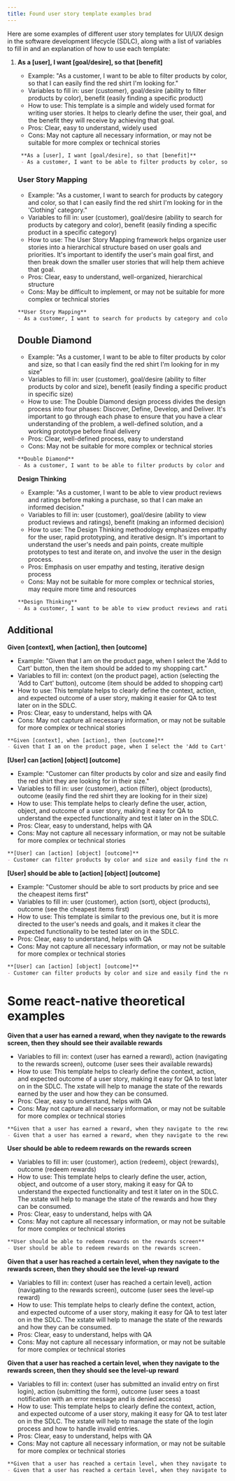 ```yaml
---
title: Found user story template examples brad
---
```

Here are some examples of different user story templates for UI/UX design in the software development lifecycle (SDLC), along with a list of variables to fill in and an explanation of how to use each template:

1. **As a \[user], I want \[goal/desire], so that \[benefit]**

   * Example: "As a customer, I want to be able to filter products by color, so that I can easily find the red shirt I'm looking for."
   * Variables to fill in: user (customer), goal/desire (ability to filter products by color), benefit (easily finding a specific product)
   * How to use: This template is a simple and widely used format for writing user stories. It helps to clearly define the user, their goal, and the benefit they will receive by achieving that goal.
   * Pros: Clear, easy to understand, widely used
   * Cons: May not capture all necessary information, or may not be suitable for more complex or technical stories

   ```markdown
    **As a [user], I want [goal/desire], so that [benefit]**
    - As a customer, I want to be able to filter products by color, so that I can easily find the red shirt I'm looking for.
   ```

   ### **User Story Mapping**

   * Example: "As a customer, I want to search for products by category and color, so that I can easily find the red shirt I'm looking for in the 'Clothing' category."
   * Variables to fill in: user (customer), goal/desire (ability to search for products by category and color), benefit (easily finding a specific product in a specific category)
   * How to use: The User Story Mapping framework helps organize user stories into a hierarchical structure based on user goals and priorities. It's important to identify the user's main goal first, and then break down the smaller user stories that will help them achieve that goal.
   * Pros: Clear, easy to understand, well-organized, hierarchical structure
   * Cons: May be difficult to implement, or may not be suitable for more complex or technical stories

   ```markdown
   **User Story Mapping**
   - As a customer, I want to search for products by category and color, so that I can easily find the red shirt I'm looking for in the 'Clothing' category.
   ```

   ## **Double Diamond**

   * Example: "As a customer, I want to be able to filter products by color and size, so that I can easily find the red shirt I'm looking for in my size"
   * Variables to fill in: user (customer), goal/desire (ability to filter products by color and size), benefit (easily finding a specific product in specific size)
   * How to use: The Double Diamond design process divides the design process into four phases: Discover, Define, Develop, and Deliver. It's important to go through each phase to ensure that you have a clear understanding of the problem, a well-defined solution, and a working prototype before final delivery
   * Pros: Clear, well-defined process, easy to understand
   * Cons: May not be suitable for more complex or technical stories

   ```markdown
   **Double Diamond**
   - As a customer, I want to be able to filter products by color and size, so that I can easily find the red shirt I'm looking for in my size
   ```

   **Design Thinking**

   * Example: "As a customer, I want to be able to view product reviews and ratings before making a purchase, so that I can make an informed decision."
   * Variables to fill in: user (customer), goal/desire (ability to view product reviews and ratings), benefit (making an informed decision)
   * How to use: The Design Thinking methodology emphasizes empathy for the user, rapid prototyping, and iterative design. It's important to understand the user's needs and pain points, create multiple prototypes to test and iterate on, and involve the user in the design process.
   * Pros: Emphasis on user empathy and testing, iterative design process
   * Cons: May not be suitable for more complex or technical stories, may require more time and resources

   ```markdown
   **Design Thinking**
   - As a customer, I want to be able to view product reviews and ratings before making a purchase, so that I can make an informed decision.
   ```

## Additional

**Given \[context], when \[action], then \[outcome]**

* Example: "Given that I am on the product page, when I select the 'Add to Cart' button, then the item should be added to my shopping cart."
* Variables to fill in: context (on the product page), action (selecting the 'Add to Cart' button), outcome (item should be added to shopping cart)
* How to use: This template helps to clearly define the context, action, and expected outcome of a user story, making it easier for QA to test later on in the SDLC.
* Pros: Clear, easy to understand, helps with QA
* Cons: May not capture all necessary information, or may not be suitable for more complex or technical stories

```markdown
**Given [context], when [action], then [outcome]**
- Given that I am on the product page, when I select the 'Add to Cart' button, then the item should be added to my shopping cart.
```

**\[User] can \[action] \[object] \[outcome]**

* Example: "Customer can filter products by color and size and easily find the red shirt they are looking for in their size."
* Variables to fill in: user (customer), action (filter), object (products), outcome (easily find the red shirt they are looking for in their size)
* How to use: This template helps to clearly define the user, action, object, and outcome of a user story, making it easy for QA to understand the expected functionality and test it later on in the SDLC.
* Pros: Clear, easy to understand, helps with QA
* Cons: May not capture all necessary information, or may not be suitable for more complex or technical stories

```markdown
**[User] can [action] [object] [outcome]**
- Customer can filter products by color and size and easily find the red shirt they are looking for in their size.
```

**\[User] should be able to \[action] \[object] \[outcome]**

* Example: "Customer should be able to sort products by price and see the cheapest items first"
* Variables to fill in: user (customer), action (sort), object (products), outcome (see the cheapest items first)
* How to use: This template is similar to the previous one, but it is more directed to the user's needs and goals, and it makes it clear the expected functionality to be tested later on in the SDLC.
* Pros: Clear, easy to understand, helps with QA
* Cons: May not capture all necessary information, or may not be suitable for more complex or technical stories

```markdown
**[User] can [action] [object] [outcome]**
- Customer can filter products by color and size and easily find the red shirt they are looking for in their size.
```

# Some react-native theoretical examples

**Given that a user has earned a reward, when they navigate to the rewards screen, then they should see their available rewards**

* Variables to fill in: context (user has earned a reward), action (navigating to the rewards screen), outcome (user sees their available rewards)
* How to use: This template helps to clearly define the context, action, and expected outcome of a user story, making it easy for QA to test later on in the SDLC. The xstate will help to manage the state of the rewards earned by the user and how they can be consumed.
* Pros: Clear, easy to understand, helps with QA
* Cons: May not capture all necessary information, or may not be suitable for more complex or technical stories

```markdown
**Given that a user has earned a reward, when they navigate to the rewards screen, then they should see their available rewards**
- Given that a user has earned a reward, when they navigate to the rewards screen, then they should see their available rewards.
```

**User should be able to redeem rewards on the rewards screen**

* Variables to fill in: user (customer), action (redeem), object (rewards), outcome (redeem rewards)
* How to use: This template helps to clearly define the user, action, object, and outcome of a user story, making it easy for QA to understand the expected functionality and test it later on in the SDLC. The xstate will help to manage the state of the rewards and how they can be consumed.
* Pros: Clear, easy to understand, helps with QA
* Cons: May not capture all necessary information, or may not be suitable for more complex or technical stories

```markdown
**User should be able to redeem rewards on the rewards screen**
- User should be able to redeem rewards on the rewards screen.
```

**Given that a user has reached a certain level, when they navigate to the rewards screen, then they should see the level-up reward**

* Variables to fill in: context (user has reached a certain level), action (navigating to the rewards screen), outcome (user sees the level-up reward)
* How to use: This template helps to clearly define the context, action, and expected outcome of a user story, making it easy for QA to test later on in the SDLC. The xstate will help to manage the state of the rewards and how they can be consumed.
* Pros: Clear, easy to understand, helps with QA
* Cons: May not capture all necessary information, or may not be suitable for more complex or technical stories

**Given that a user has reached a certain level, when they navigate to the rewards screen, then they should see the level-up reward**



* Variables to fill in: context (user has submitted an invalid entry on first login), action (submitting the form), outcome (user sees a toast notification with an error message and is denied access)
* How to use: This template helps to clearly define the context, action, and expected outcome of a user story, making it easy for QA to test later on in the SDLC. The xstate will help to manage the state of the login process and how to handle invalid entries.
* Pros: Clear, easy to understand, helps with QA
* Cons: May not capture all necessary information, or may not be suitable for more complex or technical stories

```markdown
**Given that a user has reached a certain level, when they navigate to the rewards screen, then they should see the level-up reward**
- Given that a user has reached a certain level, when they navigate to the rewards screen, then they should see the level-up reward.

```